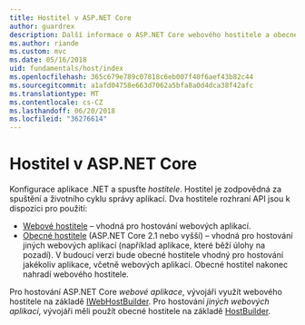 ```yaml
---
title: Hostitel v ASP.NET Core
author: guardrex
description: Další informace o ASP.NET Core webového hostitele a obecné hostitele .NET, které jsou zodpovědní za správu spuštění a životního cyklu aplikací.
ms.author: riande
ms.custom: mvc
ms.date: 05/16/2018
uid: fundamentals/host/index
ms.openlocfilehash: 365c679e789c07818c6eb007f40f6aef43b82c44
ms.sourcegitcommit: a1afd04758e663d7062a5bfa8a0d4dca38f42afc
ms.translationtype: MT
ms.contentlocale: cs-CZ
ms.lasthandoff: 06/20/2018
ms.locfileid: "36276614"
---
```

# <a name="host-in-aspnet-core"></a>Hostitel v ASP.NET Core

Konfigurace aplikace .NET a spusťte *hostitele*. Hostitel je zodpovědná za spuštění a životního cyklu správy aplikací. Dva hostitele rozhraní API jsou k dispozici pro použití:

* [Webové hostitele](xref:fundamentals/host/web-host) &ndash; vhodná pro hostování webových aplikací.
* [Obecné hostitele](xref:fundamentals/host/generic-host) (ASP.NET Core 2.1 nebo vyšší) &ndash; vhodná pro hostování jiných webových aplikací (například aplikace, které běží úlohy na pozadí). V budoucí verzi bude obecné hostitele vhodný pro hostování jakékoliv aplikace, včetně webových aplikací. Obecné hostitel nakonec nahradí webového hostitele.

Pro hostování ASP.NET Core *webové aplikace*, vývojáři využít webového hostitele na základě [IWebHostBuilder](/dotnet/api/microsoft.aspnetcore.hosting.iwebhostbuilder). Pro hostování *jiných webových aplikací*, vývojáři měli použít obecné hostitele na základě [HostBuilder](/dotnet/api/microsoft.extensions.hosting.hostbuilder).
